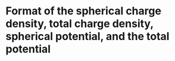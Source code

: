# Format of the spherical charge density, total charge density, spherical potential, and the total potential 

